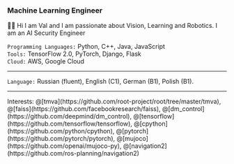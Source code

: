 ### Machine Learning Engineer
👋🏻 Hi I am Val and I am passionate about Vision, Learning and Robotics. I am an AI Security Engineer

`Programming Languages:` Python, C++, Java, JavaScript <br />
`Tools:` TensorFlow 2.0, PyTorch, Django, Flask<br />
`Cloud:` AWS, Google Cloud <br />
<hr />

`Language:` Russian (fluent), English (C1), German (B1), Polish (B1).
<hr />
Interests: @[tmva](https://github.com/root-project/root/tree/master/tmva), @[faiss](https://github.com/facebookresearch/faiss), @[dm_control](https://github.com/deepmind/dm_control), @[tensorflow](https://github.com/tensorflow/tensorflow), @[cpython](https://github.com/python/cpython), @[pytorch](https://github.com/pytorch/pytorch), @[mujoco](https://github.com/openai/mujoco-py), @[navigation2](https://github.com/ros-planning/navigation2)
